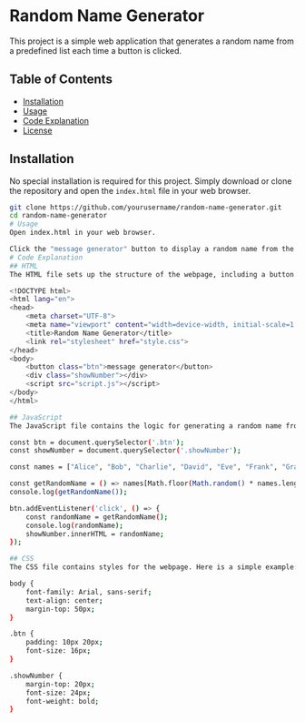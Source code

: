 # Random Name Generator

This project is a simple web application that generates a random name from a predefined list each time a button is clicked. 

## Table of Contents

- [Installation](#installation)
- [Usage](#usage)
- [Code Explanation](#code-explanation)
- [License](#license)

## Installation

No special installation is required for this project. Simply download or clone the repository and open the `index.html` file in your web browser.

```bash
git clone https://github.com/yourusername/random-name-generator.git
cd random-name-generator
# Usage
Open index.html in your web browser.

Click the "message generator" button to display a random name from the predefined list.
# Code Explanation
## HTML
The HTML file sets up the structure of the webpage, including a button to generate the random name and a div to display the generated name.

<!DOCTYPE html>
<html lang="en">
<head>
    <meta charset="UTF-8">
    <meta name="viewport" content="width=device-width, initial-scale=1.0">
    <title>Random Name Generator</title>
    <link rel="stylesheet" href="style.css">
</head>
<body>
    <button class="btn">message generator</button>
    <div class="showNumber"></div>
    <script src="script.js"></script>
</body>
</html>

## JavaScript
The JavaScript file contains the logic for generating a random name from a predefined list and updating the HTML content.

const btn = document.querySelector('.btn');
const showNumber = document.querySelector('.showNumber');

const names = ["Alice", "Bob", "Charlie", "David", "Eve", "Frank", "Grace", "Hannah", "Ivy", "Jack"];

const getRandomName = () => names[Math.floor(Math.random() * names.length)];
console.log(getRandomName());

btn.addEventListener('click', () => {
    const randomName = getRandomName();
    console.log(randomName);
    showNumber.innerHTML = randomName;
});

## CSS
The CSS file contains styles for the webpage. Here is a simple example:

body {
    font-family: Arial, sans-serif;
    text-align: center;
    margin-top: 50px;
}

.btn {
    padding: 10px 20px;
    font-size: 16px;
}

.showNumber {
    margin-top: 20px;
    font-size: 24px;
    font-weight: bold;
}

